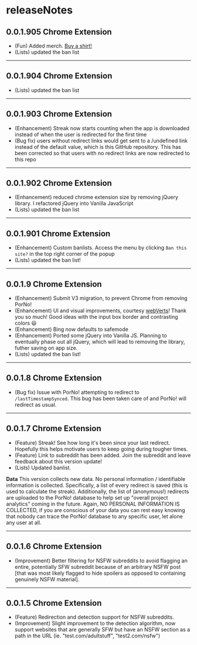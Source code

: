 # releaseNotes

## 0.0.1.905 Chrome Extension

- (Fun) Added merch. [Buy a shirt!](https://our-last-porn-blocker.printify.me/products)
- (Lists) updated the ban list

***

## 0.0.1.904 Chrome Extension

- (Lists) updated the ban list

***

## 0.0.1.903 Chrome Extension

- (Enhancement) Streak now starts counting when the app is downloaded instead of when the user is redirected for the first time
- (Bug fix) users without redirect links would get sent to a <URL>/undefined link instead of the default value, which is this GitHub repository. This has been corrected so that users with no redirect links are now redirected to this repo

***

## 0.0.1.902 Chrome Extension

- (Enhancement) reduced chrome extension size by removing jQuery library. I refactored jQuery into Vanilla JavaScript
- (Lists) updated the ban list

***

## 0.0.1.901 Chrome Extension

- (Enhancement) Custom banlists. Access the menu by clicking `Ban this site?` in the top right corner of the popup
- (Lists) updated the ban list!

***

## 0.0.1.9 Chrome Extension

- (Enhancement) Submit V3 migration, to prevent Chrome from removing PorNo!
- (Enhancement) UI and visual improvements, courtesy [webVerts](https://github.com/mrvivacious/PorNo-_Porn_Blocker/commits?author=webVerts)! Thank you so much! Good ideas with the input box border and contrasting colors 😃
- (Enhancement) Bing now defaults to safemode
- (Enhancement) Ported some jQuery into Vanilla JS. Planning to eventually phase out all jQuery, which will lead to removing the library, futher saving on app size.
- (Lists) updated the ban list!

***

## 0.0.1.8 Chrome Extension

- (Bug fix) Issue with PorNo! attempting to redirect to `/lastTimestampSynced`. This bug has been taken care of and PorNo! will redirect as usual.

***

## 0.0.1.7 Chrome Extension

- (Feature) Streak! See how long it's been since your last redirect. Hopefully this helps motivate users to keep going during tougher times.
- (Feature) Link to subreddit has been added. Join the subreddit and leave feedback about this version update!
- (Lists) Updated banlist.

**Data** This version collects new data. No personal information / identifiable information is collected.
Specifically, a list of every redirect is saved (this is used to calculate the streak). Additionally, the list of (anonymous!) redirects are uploaded to 
 the PorNo! database to help set up "overall project analytics" coming in the future.
Again, NO PERSONAL INFORMATION IS COLLECTED, if you are conscious of your data you can rest easy knowing that nobody can trace the PorNo! database to any specific user, let alone any user at all.

***

## 0.0.1.6 Chrome Extension

- (Improvement) Better filtering for NSFW subreddits to avoid flagging an entire, potentially SFW subreddit because of an arbitrary NSFW post [that was most likely flagged to hide spoilers as opposed to containing genuinely NSFW material].

***

## 0.0.1.5 Chrome Extension

- (Feature) Redirection and detection support for NSFW subreddits.
- (Improvement) Slight improvement to the detection algorithm, now support websites that are generally SFW but have an NSFW section as a path in the URL (ie. "test.com/adultstuff", "test2.com/nsfw")


